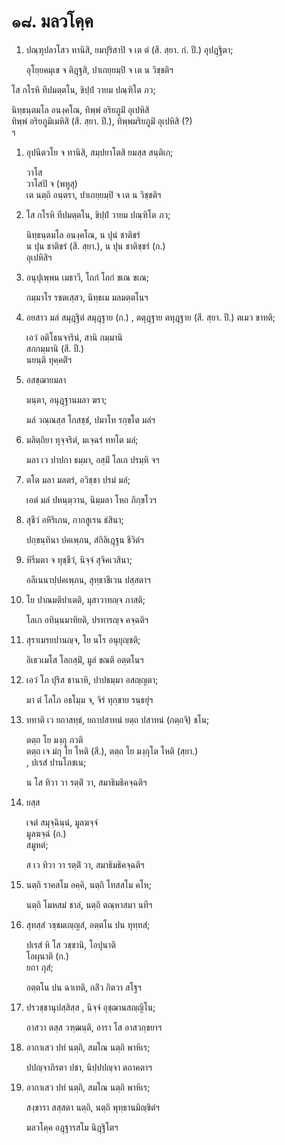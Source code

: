 <h1>๑๘. มลวโคฺค</h1>
<ol>
<li>
ปณฺฑุปลาโสว  
ทานิสิ, ยมปุริสาปิ จ เต  
ตํ (สี. สฺยา. กํ. ปี.)  
อุปฎฺฐิตา;  
  
อุโยฺยคมุเข จ ติฎฺฐสิ, ปาเถยฺยมฺปิ จ เต น วิชฺชติฯ  
</li>
  
<p>
</ol></p>


<p>
โส  
กโรหิ ทีปมตฺตโน, ขิปฺปํ วายม ปณฺฑิโต ภว;  
  
นิทฺธนฺตมโล อนงฺคโณ, ทิพฺพํ อริยภูมิํ อุเปหิสิ  
ทิพฺพํ อริยภูมิเมหิสิ (สี. สฺยา. ปี.), ทิพฺพมริยภูมิํ อุเปหิสิ (?)  
ฯ  
</p>
  
<ol>
<li>
อุปนีตวโย จ ทานิสิ, สมฺปยาโตสิ  
ยมสฺส สนฺติเก;  
  
วาโส  
วาโสปิ จ (พหูสุ)  
เต นตฺถิ อนฺตรา, ปาเถยฺยมฺปิ จ เต น วิชฺชติฯ  
</li>
  
<li>
โส กโรหิ ทีปมตฺตโน, ขิปฺปํ วายม ปณฺฑิโต ภว;  
  
นิทฺธนฺตมโล อนงฺคโณ, น ปุนํ ชาติชรํ  
น ปุน ชาติชรํ (สี. สฺยา.), น ปุน ชาติชฺชรํ (ก.)  
อุเปหิสิฯ  
</li>
  
<li>
อนุปุเพฺพน เมธาวี, โถกํ โถกํ ขเณ ขเณ;  
  
กมฺมาโร รชตเสฺสว, นิทฺธเม มลมตฺตโนฯ  
</li>
  
<li>
อยสาว มลํ สมุฎฺฐิตํ  
สมุฎฺฐาย (ก.)  
, ตตุฎฺฐาย  
ตทุฎฺฐาย (สี. สฺยา. ปี.)  
ตเมว ขาทติ;  
  
เอวํ อติโธนจารินํ, สานิ กมฺมานิ  
สกกมฺมานิ (สี. ปี.)  
นยนฺติ ทุคฺคติํฯ  
</li>
  
<li>
อสชฺฌายมลา  
  
มนฺตา, อนุฎฺฐานมลา ฆรา;  
  
มลํ วณฺณสฺส โกสชฺชํ, ปมาโท รกฺขโต มลํฯ  
</li>
  
<li>
มลิตฺถิยา ทุจฺจริตํ, มเจฺฉรํ ททโต มลํ;  
  
มลา เว ปาปกา ธมฺมา, อสฺมิํ โลเก ปรมฺหิ จฯ  
</li>
  
<li>
ตโต มลา มลตรํ, อวิชฺชา ปรมํ มลํ;  
  
เอตํ มลํ ปหนฺตฺวาน, นิมฺมลา โหถ ภิกฺขโวฯ  
</li>
  
<li>
สุชีวํ  
อหิริเกน, กากสูเรน ธํสินา;  
  
ปกฺขนฺทินา ปคเพฺภน, สํกิลิเฎฺฐน ชีวิตํฯ  
</li>
  
<li>
หิรีมตา  
จ ทุชฺชีวํ, นิจฺจํ สุจิคเวสินา;  
  
อลีเนนาปฺปคเพฺภน, สุทฺธาชีเวน ปสฺสตาฯ  
</li>
  
<li>
โย ปาณมติปาเตติ, มุสาวาทญฺจ ภาสติ;  
  
โลเก อทินฺนมาทิยติ, ปรทารญฺจ คจฺฉติฯ  
</li>
  
<li>
สุราเมรยปานญฺจ, โย นโร อนุยุญฺชติ;  
  
อิเธวเมโส โลกสฺมิํ, มูลํ ขณติ อตฺตโนฯ  
</li>
  
<li>
เอวํ โภ ปุริส ชานาหิ, ปาปธมฺมา อสญฺญตา;  
  
มา ตํ โลโภ อธโมฺม จ, จิรํ ทุกฺขาย รนฺธยุํฯ  
</li>
  
<li>
ททาติ เว ยถาสทฺธํ, ยถาปสาทนํ  
ยตฺถ ปสาทนํ (กตฺถจิ)  
ชโน;  
  
ตตฺถ โย มงฺกุ ภวติ  
ตตฺถ เจ มํกุ โย โหติ (สี.), ตตฺถ โย มงฺกุโต โหติ (สฺยา.)  
, ปเรสํ ปานโภชเน;  
  
น โส ทิวา วา รตฺติํ วา, สมาธิมธิคจฺฉติฯ  
</li>
  
<li>
ยสฺส  
  
เจตํ สมุจฺฉินฺนํ, มูลฆจฺจํ  
มูลฆจฺฉํ (ก.)  
สมูหตํ;  
  
ส เว ทิวา วา รตฺติํ วา, สมาธิมธิคจฺฉติฯ  
</li>
  
<li>
นตฺถิ ราคสโม อคฺคิ, นตฺถิ โทสสโม คโห;  
  
นตฺถิ โมหสมํ ชาลํ, นตฺถิ ตณฺหาสมา นทีฯ  
</li>
  
<li>
สุทสฺสํ วชฺชมเญฺญสํ, อตฺตโน ปน ทุทฺทสํ;  
  
ปเรสํ หิ โส วชฺชานิ, โอปุนาติ  
โอผุนาติ (ก.)  
ยถา ภุสํ;  
  
อตฺตโน ปน ฉาเทติ, กลิํว กิตวา สโฐฯ  
</li>
  
<li>
ปรวชฺชานุปสฺสิสฺส  
,  
นิจฺจํ อุชฺฌานสญฺญิโน;  
  
อาสวา ตสฺส วฑฺฒนฺติ, อารา โส อาสวกฺขยาฯ  
</li>
  
<li>
อากาเสว ปทํ นตฺถิ, สมโณ นตฺถิ พาหิเร;  
  
ปปญฺจาภิรตา ปชา, นิปฺปปญฺจา ตถาคตาฯ  
</li>
  
<li>
อากาเสว ปทํ นตฺถิ, สมโณ นตฺถิ พาหิเร;  
  
สงฺขารา สสฺสตา นตฺถิ, นตฺถิ พุทฺธานมิญฺชิตํฯ  
</li>
  
มลวโคฺค อฎฺฐารสโม นิฎฺฐิโตฯ  
</li>
  
  
  
  
  